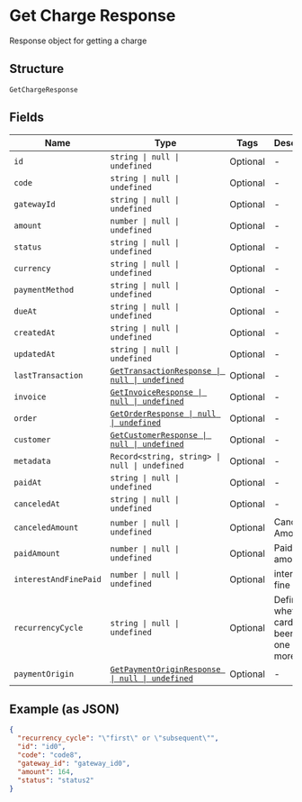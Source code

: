 
# Get Charge Response

Response object for getting a charge

## Structure

`GetChargeResponse`

## Fields

| Name | Type | Tags | Description |
|  --- | --- | --- | --- |
| `id` | `string \| null \| undefined` | Optional | - |
| `code` | `string \| null \| undefined` | Optional | - |
| `gatewayId` | `string \| null \| undefined` | Optional | - |
| `amount` | `number \| null \| undefined` | Optional | - |
| `status` | `string \| null \| undefined` | Optional | - |
| `currency` | `string \| null \| undefined` | Optional | - |
| `paymentMethod` | `string \| null \| undefined` | Optional | - |
| `dueAt` | `string \| null \| undefined` | Optional | - |
| `createdAt` | `string \| null \| undefined` | Optional | - |
| `updatedAt` | `string \| null \| undefined` | Optional | - |
| `lastTransaction` | [`GetTransactionResponse \| null \| undefined`](../../doc/models/get-transaction-response.md) | Optional | - |
| `invoice` | [`GetInvoiceResponse \| null \| undefined`](../../doc/models/get-invoice-response.md) | Optional | - |
| `order` | [`GetOrderResponse \| null \| undefined`](../../doc/models/get-order-response.md) | Optional | - |
| `customer` | [`GetCustomerResponse \| null \| undefined`](../../doc/models/get-customer-response.md) | Optional | - |
| `metadata` | `Record<string, string> \| null \| undefined` | Optional | - |
| `paidAt` | `string \| null \| undefined` | Optional | - |
| `canceledAt` | `string \| null \| undefined` | Optional | - |
| `canceledAmount` | `number \| null \| undefined` | Optional | Canceled Amount |
| `paidAmount` | `number \| null \| undefined` | Optional | Paid amount |
| `interestAndFinePaid` | `number \| null \| undefined` | Optional | interest and fine paid |
| `recurrencyCycle` | `string \| null \| undefined` | Optional | Defines whether the card has been used one or more times. |
| `paymentOrigin` | [`GetPaymentOriginResponse \| null \| undefined`](../../doc/models/get-payment-origin-response.md) | Optional | - |

## Example (as JSON)

```json
{
  "recurrency_cycle": "\"first\" or \"subsequent\"",
  "id": "id0",
  "code": "code8",
  "gateway_id": "gateway_id0",
  "amount": 164,
  "status": "status2"
}
```

